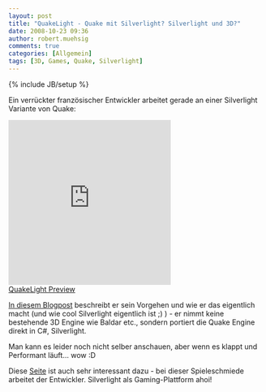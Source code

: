 ```yaml
---
layout: post
title: "QuakeLight - Quake mit Silverlight? Silverlight und 3D?"
date: 2008-10-23 09:36
author: robert.muehsig
comments: true
categories: [Allgemein]
tags: [3D, Games, Quake, Silverlight]
---
```

{% include JB/setup %}
<p>Ein verrückter französischer Entwickler arbeitet gerade an einer Silverlight Variante von Quake:</p> <p><iframe src="http://channel9.msdn.com/shows/Continuum/434916/player/" frameborder="0" width="320" scrolling="no" height="325"></iframe><br><a href="http://channel9.msdn.com/shows/Continuum/QuakeLightPreview/">QuakeLight Preview</a><br></p> <p><a href="http://adamkinney.com/blog/374/default.aspx">In diesem Blogpost</a> beschreibt er sein Vorgehen und wie er das eigentlich macht (und wie cool Silverlight eigentlich ist ;) ) - er nimmt keine bestehende 3D Engine wie Baldar etc., sondern portiert die Quake Engine direkt in C#, Silverlight. </p> <p>Man kann es leider noch nicht selber anschauen, aber wenn es klappt und Performant läuft... wow :D</p>
<p>Diese <a href="http://www.innoveware.com/">Seite</a> ist auch sehr interessant dazu - bei dieser Spieleschmiede arbeitet der Entwickler. Silverlight als Gaming-Plattform ahoi!</p>
